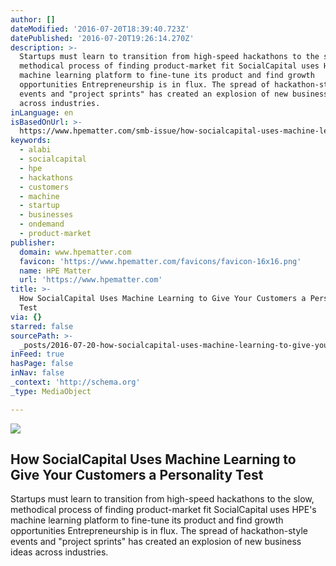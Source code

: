 ```yaml
---
author: []
dateModified: '2016-07-20T18:39:40.723Z'
datePublished: '2016-07-20T19:26:14.270Z'
description: >-
  Startups must learn to transition from high-speed hackathons to the slow,
  methodical process of finding product-market fit SocialCapital uses HPE's
  machine learning platform to fine-tune its product and find growth
  opportunities Entrepreneurship is in flux. The spread of hackathon-style
  events and "project sprints" has created an explosion of new business ideas
  across industries.
inLanguage: en
isBasedOnUrl: >-
  https://www.hpematter.com/smb-issue/how-socialcapital-uses-machine-learning-to-give-customers-personality-test
keywords:
  - alabi
  - socialcapital
  - hpe
  - hackathons
  - customers
  - machine
  - startup
  - businesses
  - ondemand
  - product-market
publisher:
  domain: www.hpematter.com
  favicon: 'https://www.hpematter.com/favicons/favicon-16x16.png'
  name: HPE Matter
  url: 'https://www.hpematter.com'
title: >-
  How SocialCapital Uses Machine Learning to Give Your Customers a Personality
  Test
via: {}
starred: false
sourcePath: >-
  _posts/2016-07-20-how-socialcapital-uses-machine-learning-to-give-your-custome.md
inFeed: true
hasPage: false
inNav: false
_context: 'http://schema.org'
_type: MediaObject

---
```

<article style=""><img src="https://imgflo.herokuapp.com/graph/vahj1ThiexotieMo/2fb765264e2a78ff170018e32a2d480b/noop.jpg?input=https://cdn.hpematter.com/inline%20%2814%29.jpg" /><h1>How SocialCapital Uses Machine Learning to Give Your Customers a Personality Test</h1><p>Startups must learn to transition from high-speed hackathons to the slow, methodical process of finding product-market fit SocialCapital uses HPE's machine learning platform to fine-tune its product and find growth opportunities Entrepreneurship is in flux. The spread of hackathon-style events and "project sprints" has created an explosion of new business ideas across industries.</p></article>